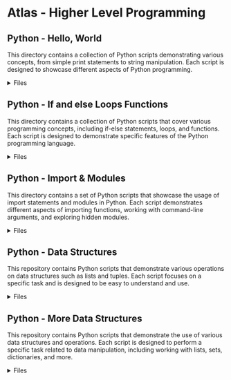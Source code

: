 # Atlas - Higher Level Programming
## Python - Hello, World

This directory contains a collection of Python scripts demonstrating various concepts, from simple print statements to string manipulation. Each script is designed to showcase different aspects of Python programming.
<details>
<summary> Files</summary>
<ul><li> 
2-print.py
This script uses the print function to display a message that emphasizes the universal and puzzle-like nature of programming.</li>
<li>3-print_number.py
Here, a variable number is assigned a value, and the print statement displays it as part of a string.</li>
<li>4-print_float.py
This script introduces floating-point numbers and uses formatted strings to display a specific number with two decimal places.</li>
<li>5-print_string.py
The script demonstrates string repetition and slicing, displaying the original string repeated three times and only its first nine characters.</li>
<li>6-concat.py
This script showcases string concatenation using the f-string format to create a welcome message. </li>
<li>7-edges.py
The script demonstrates string slicing to extract specific portions of a word, including the first three letters, last two letters, and excluding the first and last letters </li>
<li>8-concat_edges.py
This script involves string slicing to concatenate specific segments of a longer string.</li>
<li>9-easter_egg.py
This script imports and prints the Zen of Python, a set of guiding principles for writing computer programs.</li>
</details>
  
## Python - If and else Loops Functions

This directory contains a collection of Python scripts that cover various programming concepts, including if-else statements, loops, and functions. Each script is designed to demonstrate specific features of the Python programming language.
<details>
<summary> Files</summary>
<ul><li> 
0-positive_or_negative.py
This script generates a random number and determines whether it's positive, negative, or zero.</li>
<li>1-last_digit.py
This script determines and analyzes the last digit of a randomly generated number.</li>
<li>2-print_alphabet.py
This script prints the alphabet in lowercase.</li>
<li>3-print_alphabt.py
This script prints the alphabet excluding the letters 'e' and 'q'.</li>
<li>4-print_hexa.py
This script prints decimal numbers along with their hexadecimal equivalents.</li>
<li>5-print_comb2.py
This script prints combinations of two-digit numbers.</li>
<li>6-print_comb3.py
This script prints combinations of two-digit numbers without repetition.</li>
<li>7-islower.py
This script defines a function to check if a given character is lowercase.</li>
<li>8-uppercase.py
This script defines a function to convert lowercase characters in a string to uppercase.</li>
<li>9-print_last_digit.py
This script defines a function to print and return the last digit of a number.</li>
<li>10-add.py
This script defines a function to add two numbers.</li>
<li>11-pow.py
This script defines a function to calculate the power of one number raised to another.</li>
<li>12-fizzbuzz.py
This script defines a function to implement the classic FizzBuzz problem for numbers from 1 to 100.</li>
</details>
  
## Python - Import & Modules

This directory contains a set of Python scripts that showcase the usage of import statements and modules in Python. Each script demonstrates different aspects of importing functions, working with command-line arguments, and exploring hidden modules.

<details>
<summary> Files</summary>
<ul><li> 
0-add.py
This script imports the add function from the module add_0 and performs a simple addition.</li>
<li> 1-calculation.py
This script imports multiple functions (add, sub, mul, div) from the module calculator_1 and performs various calculations.</li>
<li> 2-args.py
This script demonstrates working with command-line arguments and displays information about the provided arguments.</li>
<li> 3-infinite_add.py
This script calculates the sum of an arbitrary number of command-line arguments.</li>
<li> 4-hidden_discovery.py
This script explores the names in the hidden module hidden_4 and prints those that do not start with double underscores.</li>
<li> 5-variable_load.py
This script imports the variable 'a' from the module variable_load_5 and prints its value. </li>
</details>
  
## Python - Data Structures

This repository contains Python scripts that demonstrate various operations on data structures such as lists and tuples. Each script focuses on a specific task and is designed to be easy to understand and use.

<details>
<summary> Files</summary>
<ul><li>
0-print_list_integer.py
Iterates through each element in the list and prints each integer using the `str.format()` method.</li>

<li>1-element_at.py
 Returns the element at a specific position in the list. Returns `None` if the index is negative or out of range.</li>

<li>2-replace_in_list.py
Replaces the element at a specific position in the list. Returns the original list if the index is negative or out of range.</li>

<li>3-print_reversed_list_integer.py
Prints all integers of a list in reverse order using the `str.format()` method.</li>

<li>4-new_in_list.py
Replaces an element in a list at a specific position without modifying the original list. Returns a copy of the original list if the index is negative or out of range.</li>

<li>5-no_c.py
Removes all characters 'c' and 'C' from a string.</li>

<li>6-print_matrix_integer.py
Prints a matrix of integers using the `str.format()` method.</li>

<li>7-add_tuple.py
Adds two tuples and returns a tuple with the sum of corresponding elements.</li>

<li>8-multiple_returns.py
Returns a tuple with the length of a string and its first character. Returns (0, None) if the string is empty.</li>

<li>9-max_integer.py
Finds the biggest integer in a list.</li>

<li>10-divisible_by_2.py
Finds all multiples of 2 in a list and returns a new list with `True` or `False`.</li>

<li>11-delete_at.py
Deletes the item at a specific position in a list.</li>

<li>12-switch.py
A script that swaps the values of two variables `a` and `b` and prints the result.</li>
</details>

## Python - More Data Structures

This repository contains Python scripts that demonstrate the use of various data structures and operations. Each script is designed to perform a specific task related to data manipulation, including working with lists, sets, dictionaries, and more.

<details>
<summary> Files</summary>
<ul><li>
0-square_matrix_simple.py: Computes the square value of all integers in a matrix.</li>

<li>1-search_replace.py: Replaces all occurrences of an element with another in a new list.</li>

<li>2-uniq_add.py: Adds all unique integers in a list (each integer only once).</li>

<li>3-common_elements.py: Returns a set of common elements in two sets.</li>

<li>4-only_diff_elements.py: Returns a set of elements present in only one set.</li>

<li>5-number_keys.py: Returns the number of keys in a dictionary.</li>

<li>6-print_sorted_dictionary.py: Prints a dictionary by ordered keys.</li>

<li>7-update_dictionary.py: Updates a dictionary with a new key-value pair or modifies the value of an existing key.</li>

<li>8-simple_delete.py: Deletes a key in a dictionary if it exists. </li
<li>9-multiply_by_2.py: Returns a new dictionary with all values multiplied by 2. </li>

<li>10-best_score.py: Returns the key with the biggest integer value in a dictionary.</li>

<li>11-multiply_list_map.py: Returns a new list with all values multiplied by a number using map.</li>

<li>12-roman_to_int.py: Converts a Roman numeral to an integer.</li>
</details>
